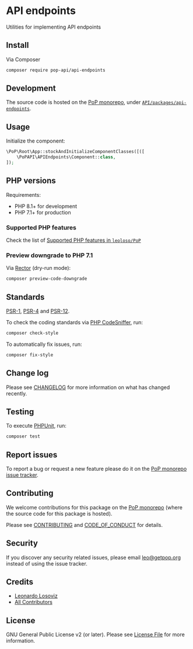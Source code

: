 # API endpoints

<!--
[![Build Status][ico-travis]][link-travis]
[![Quality Score][ico-code-quality]][link-code-quality]
[![Software License][ico-license]](LICENSE.md)
[![Latest Version on Packagist][ico-version]][link-packagist]
[![Coverage Status][ico-scrutinizer]][link-scrutinizer]
[![Total Downloads][ico-downloads]][link-downloads]
-->

Utilities for implementing API endpoints

## Install

Via Composer

``` bash
composer require pop-api/api-endpoints
```

## Development

The source code is hosted on the [PoP monorepo](https://github.com/leoloso/PoP), under [`API/packages/api-endpoints`](https://github.com/leoloso/PoP/tree/master/layers/API/packages/api-endpoints).

## Usage

Initialize the component:

``` php
\PoP\Root\App::stockAndInitializeComponentClasses([([
    \PoPAPI\APIEndpoints\Component::class,
]);
```

## PHP versions

Requirements:

- PHP 8.1+ for development
- PHP 7.1+ for production

### Supported PHP features

Check the list of [Supported PHP features in `leoloso/PoP`](https://github.com/leoloso/PoP/blob/master/docs/supported-php-features.md)

### Preview downgrade to PHP 7.1

Via [Rector](https://github.com/rectorphp/rector) (dry-run mode):

```bash
composer preview-code-downgrade
```

## Standards

[PSR-1](https://www.php-fig.org/psr/psr-1), [PSR-4](https://www.php-fig.org/psr/psr-4) and [PSR-12](https://www.php-fig.org/psr/psr-12).

To check the coding standards via [PHP CodeSniffer](https://github.com/squizlabs/PHP_CodeSniffer), run:

``` bash
composer check-style
```

To automatically fix issues, run:

``` bash
composer fix-style
```

## Change log

Please see [CHANGELOG](CHANGELOG.md) for more information on what has changed recently.

## Testing

To execute [PHPUnit](https://phpunit.de/), run:

``` bash
composer test
```

## Report issues

To report a bug or request a new feature please do it on the [PoP monorepo issue tracker](https://github.com/leoloso/PoP/issues).

## Contributing

We welcome contributions for this package on the [PoP monorepo](https://github.com/leoloso/PoP) (where the source code for this package is hosted).

Please see [CONTRIBUTING](CONTRIBUTING.md) and [CODE_OF_CONDUCT](CODE_OF_CONDUCT.md) for details.

## Security

If you discover any security related issues, please email leo@getpop.org instead of using the issue tracker.

## Credits

- [Leonardo Losoviz][link-author]
- [All Contributors][link-contributors]

## License

GNU General Public License v2 (or later). Please see [License File](LICENSE.md) for more information.

[ico-version]: https://img.shields.io/packagist/v/pop-api/api-endpoints.svg?style=flat-square
[ico-license]: https://img.shields.io/badge/license-GPLv2-brightgreen.svg?style=flat-square
[ico-travis]: https://img.shields.io/travis/pop-api/api-endpoints/master.svg?style=flat-square
[ico-scrutinizer]: https://img.shields.io/scrutinizer/coverage/g/pop-api/api-endpoints.svg?style=flat-square
[ico-code-quality]: https://img.shields.io/scrutinizer/g/pop-api/api-endpoints.svg?style=flat-square
[ico-downloads]: https://img.shields.io/packagist/dt/pop-api/api-endpoints.svg?style=flat-square

[link-packagist]: https://packagist.org/packages/pop-api/api-endpoints
[link-travis]: https://travis-ci.org/pop-api/api-endpoints
[link-scrutinizer]: https://scrutinizer-ci.com/g/pop-api/api-endpoints/code-structure
[link-code-quality]: https://scrutinizer-ci.com/g/pop-api/api-endpoints
[link-downloads]: https://packagist.org/packages/pop-api/api-endpoints
[link-author]: https://github.com/getpop
[link-contributors]: ../../../../../../contributors

